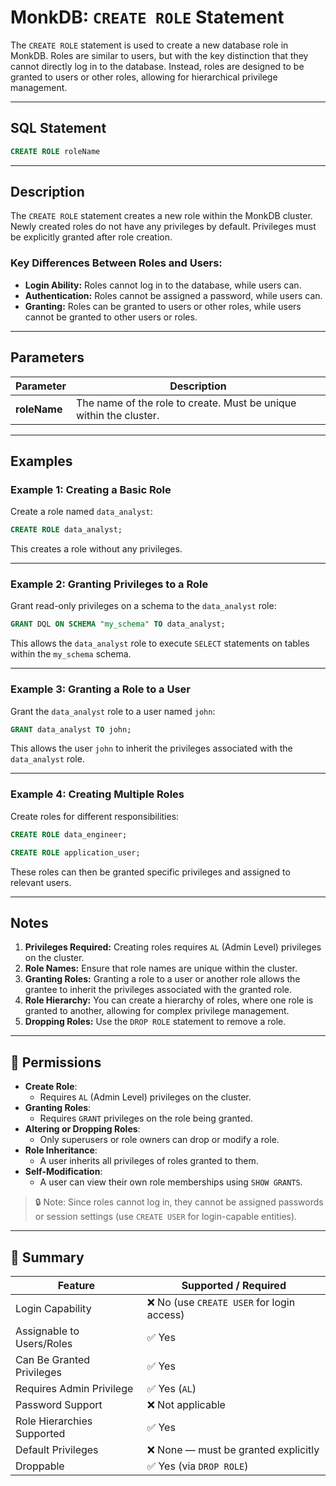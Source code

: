 # MonkDB: `CREATE ROLE` Statement

The `CREATE ROLE` statement is used to create a new database role in MonkDB. Roles are similar to users, but with the key distinction that they cannot directly log in to the database. Instead, roles are designed to be granted to users or other roles, allowing for hierarchical privilege management.

---

## SQL Statement

```sql
CREATE ROLE roleName
```


---

## Description

The `CREATE ROLE` statement creates a new role within the MonkDB cluster. Newly created roles do not have any privileges by default. Privileges must be explicitly granted after role creation.

### Key Differences Between Roles and Users:
- **Login Ability:** Roles cannot log in to the database, while users can.
- **Authentication:** Roles cannot be assigned a password, while users can.
- **Granting:** Roles can be granted to users or other roles, while users cannot be granted to other users or roles.

---

## Parameters

| Parameter     | Description                                                                 |
|---------------|-----------------------------------------------------------------------------|
| **roleName**  | The name of the role to create. Must be unique within the cluster.       |

---

## Examples

### Example 1: Creating a Basic Role
Create a role named `data_analyst`:

```sql
CREATE ROLE data_analyst;
```


This creates a role without any privileges.

---

### Example 2: Granting Privileges to a Role
Grant read-only privileges on a schema to the `data_analyst` role:

```sql
GRANT DQL ON SCHEMA "my_schema" TO data_analyst;
```


This allows the `data_analyst` role to execute `SELECT` statements on tables within the `my_schema` schema.

---

### Example 3: Granting a Role to a User
Grant the `data_analyst` role to a user named `john`:

```sql
GRANT data_analyst TO john;
```


This allows the user `john` to inherit the privileges associated with the `data_analyst` role.

---

### Example 4: Creating Multiple Roles
Create roles for different responsibilities:

```sql
CREATE ROLE data_engineer;
```
```sql
CREATE ROLE application_user;
```


These roles can then be granted specific privileges and assigned to relevant users.

---

## Notes

1. **Privileges Required:** Creating roles requires `AL` (Admin Level) privileges on the cluster.
2. **Role Names:** Ensure that role names are unique within the cluster.
3. **Granting Roles:** Granting a role to a user or another role allows the grantee to inherit the privileges associated with the granted role.
4. **Role Hierarchy:** You can create a hierarchy of roles, where one role is granted to another, allowing for complex privilege management.
5. **Dropping Roles:** Use the `DROP ROLE` statement to remove a role.

---

## 🔐 Permissions

- **Create Role**:
  - Requires `AL` (Admin Level) privileges on the cluster.
- **Granting Roles**:
  - Requires `GRANT` privileges on the role being granted.
- **Altering or Dropping Roles**:
  - Only superusers or role owners can drop or modify a role.
- **Role Inheritance**:
  - A user inherits all privileges of roles granted to them.
- **Self-Modification**:
  - A user can view their own role memberships using `SHOW GRANTS`.

> 🔒 Note: Since roles cannot log in, they cannot be assigned passwords or session settings (use `CREATE USER` for login-capable entities).

---

## 🏁 Summary

| Feature                    | Supported / Required                                      |
|----------------------------|-----------------------------------------------------------|
| Login Capability           | ❌ No (use `CREATE USER` for login access)               |
| Assignable to Users/Roles  | ✅ Yes                                                    |
| Can Be Granted Privileges  | ✅ Yes                                                    |
| Requires Admin Privilege   | ✅ Yes (`AL`)                                             |
| Password Support           | ❌ Not applicable                                         |
| Role Hierarchies Supported | ✅ Yes                                                    |
| Default Privileges         | ❌ None — must be granted explicitly                     |
| Droppable                  | ✅ Yes (via `DROP ROLE`)                                  |

